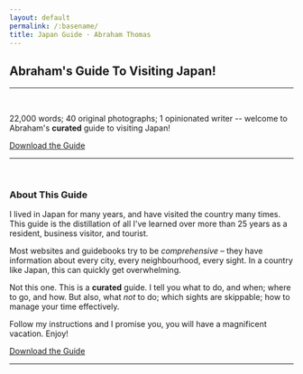 ```yaml
---
layout: default
permalink: /:basename/
title: Japan Guide · Abraham Thomas
---
```


## Abraham's Guide To Visiting Japan!

---
<br/>

22,000 words; 40 original photographs; 1 opinionated writer --  welcome to Abraham's **curated** guide to visiting Japan! 

<a href="/assets/docs/Japan-Guide-2023.pdf" download>  Download the Guide</a>


----

<br/> 

### About This Guide

I lived in Japan for many years, and have visited the country many times.  This guide is the distillation of all I've learned over more than 25 years as a resident, business visitor, and tourist. 

Most websites and guidebooks try to be *comprehensive* – they have information about every city, every neighbourhood, every sight.  In a country like Japan, this can quickly get overwhelming. 

Not this one.  This is a **curated** guide.  I tell you what to do, and when; where to go, and how.  But also, what *not* to do; which sights are skippable; how to manage your time effectively.  

Follow my instructions and I promise you, you will have a magnificent vacation.  Enjoy!

<a href="/assets/docs/Japan-Guide-2023.pdf" download>  Download the Guide</a>

----

<br/> 
<br/> 
<br/> 

